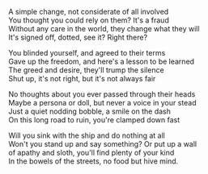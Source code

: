 A simple change, not considerate of all involved  
You thought you could rely on them? It's a fraud  
Without any care in the world, they change what they will  
It's signed off, dotted, see it? Right there?  

You blinded yourself, and agreed to their terms  
Gave up the freedom, and here's a lesson to be learned  
The greed and desire, they'll trump the silence  
Shut up, it's not right, but it's not always fair  

No thoughts about you ever passed through their heads  
Maybe a persona or doll, but never a voice in your stead  
Just a quiet nodding bobble, a smile on the dash  
On this long road to ruin, you're clamped down fast  

Will you sink with the ship and do nothing at all  
Won't you stand up and say something? Or put up a wall  
of apathy and sloth, you'll find plenty of your kind  
In the bowels of the streets, no food but hive mind. 


